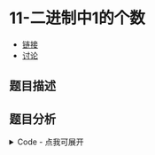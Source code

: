 # 11-二进制中1的个数

- [链接](https://www.nowcoder.com/practice/8ee967e43c2c4ec193b040ea7fbb10b8)
- [讨论](https://www.nowcoder.com/questionTerminal/8ee967e43c2c4ec193b040ea7fbb10b8)

## 题目描述

## 题目分析

<details>
<summary>Code - 点我可展开</summary>

<<<@/books/code/jz/11.cpp

</details>

